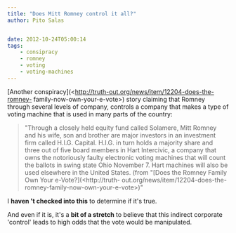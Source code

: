 ```yaml
---
title: "Does Mitt Romney control it all?"
author: Pito Salas


date: 2012-10-24T05:00:14
tags:
    - consipracy
    - romney
    - voting
    - voting-machines
---
```




[Another conspiracy](<http://truth-out.org/news/item/12204-does-the-romney-
family-now-own-your-e-vote>) story claiming that Romney through several levels
of company, controls a company that makes a type of voting machine that is
used in many parts of the country:

> "Through a closely held equity fund called Solamere, Mitt Romney and his
> wife, son and brother are major investors in an investment firm called
> H.I.G. Capital. H.I.G. in turn holds a majority share and three out of five
> board members in Hart Intercivic, a company that owns the notoriously faulty
> electronic voting machines that will count the ballots in swing state Ohio
> November 7. Hart machines will also be used elsewhere in the United States.
> (from "[Does the Romney Family Own Your e-Vote?](<http://truth-
> out.org/news/item/12204-does-the-romney-family-now-own-your-e-vote>)"

I **haven 't checked into this** to determine if it's true.

And even if it is, it's a **bit of a stretch** to believe that this indirect
corporate 'control' leads to high odds that the vote would be manipulated.


